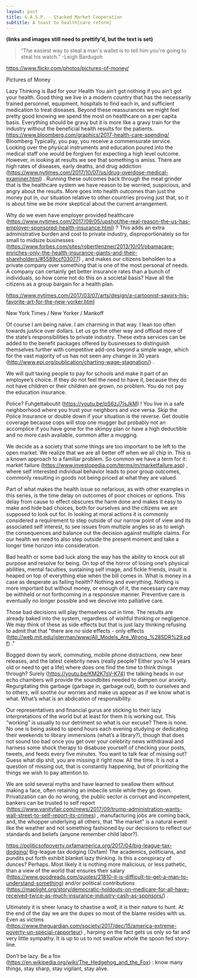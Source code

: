 ```yaml
---
layout: post
title: G.A.S.P. - Stacked Market Cooperation
subtitle: A toast to health[care reform] 
---
```


**(links and images still need to prettify'd, but the text is set)** 


> “The easiest way to steal a man's wallet is to tell him you're going to steal his watch.” -Leigh Bardugoh

https://www.flickr.com/photos/pictures-of-money/

Pictures of Money

Lazy Thinking is Bad for your Health
You ain’t got nothing if you ain’t got your health. Good thing we live in a modern country that has the necessarily trained personnel, equipment, hospitals to find each in, and sufficient medication to treat diseases. Beyond these reassurances we might feel pretty good knowing we spend the most on healthcare on a per capita basis. Everything should be gravy but it is more like a gravy train for the industry without the beneficial health results for the patients.
https://www.bloomberg.com/graphics/2017-health-care-spending/
Bloomberg
Typically, you pay, you receive a commensurate service. Looking over the physical instruments and education poured into the medical staff one would be forgiven for expecting a high level outcome. However, in looking at results we see that something is amiss. There are high rates of diseases, early deaths, and drug addiction (https://www.nytimes.com/2017/10/07/us/drug-overdose-medical-examiner.html) . Running these outcomes back through the meat grinder that is the healthcare system we have reason to be worried, suspicious, and angry about the results. More goes into health outcomes than just the money put in, our situation relative to other countries proving just that, so it is about time we be more skeptical about the current arrangement.

Why do we even have employer provided healthcare (https://www.nytimes.com/2017/09/05/upshot/the-real-reason-the-us-has-employer-sponsored-health-insurance.html) ? This adds an extra administrative burden and cost to private industry, disproportionately so for small to midsize businesses (https://www.forbes.com/sites/robertlenzner/2013/10/01/obamacare-enriches-only-the-health-insurance-giants-and-their-shareholders/#5589ccf03077) , and makes our citizens beholden to a private company over something that is one of the most personal of needs. A company can certainly get better insurance rates than a bunch of individuals, so how come not do this on a societal basis? Have all the citizens as a group bargain for a health plan.

https://www.nytimes.com/2017/03/07/arts/design/a-cartoonist-savors-his-favorite-art-for-the-new-yorker.html

New York Times / New Yorker / Mankoff

Of course I am being naive. I am charming in that way. I lean too often towards justice over dollars. Let us go the other way and offload more of the state’s responsibilities to private industry. These extra services can be added to the benefit packages offered by businesses to distinguish themselves further with competitive add-ons beyond a simple wage, which for the vast majority of us has not seen any change in 30 years (http://www.epi.org/publication/charting-wage-stagnation/) .

We will quit taxing people to pay for schools and make it part of an employee’s choice. If they do not feel the need to have it, because they do not have children or their children are grown, no problem. You do not pay the education insurance.

Police? Fuhgettaboutit (https://youtu.be/pS6zJ7IsJkM) ! You live in a safe neighborhood where you trust your neighbors and vice versa. Skip the Police Insurance or double down if your situation is the reverse. Get double coverage because cops will stop one mugger but probably not an accomplice if you have gone for the skimpy plan or have a high deductible and no more cash available, common after a mugging.

We decide as a society that some things are too important to be left to the open market. We realize that we are all better off when we all chip in. This is a known approach to a familiar problem. So common we have a term for it: market failure (https://www.investopedia.com/terms/m/marketfailure.asp) , where self interested individual behavior leads to poor group outcomes, commonly resulting in goods not being priced at what they are valued.

Part of what makes the health issue so nefarious, as with other examples in this series, is the time delay on outcomes of poor choices or options. This delay from cause to effect obscures the harm done and makes it easy to make and hide bad choices, both for ourselves and the citizens we are supposed to look out for. In looking at moral actions it is commonly considered a requirement to step outside of our narrow point of view and its associated self interest, to see issues from multiple angles so as to weigh the consequences and balance out the decision against multiple claims. For our health we need to also step outside the present moment and take a longer time horizon into consideration.

Bad health or some bad luck along the way has the ability to knock out all purpose and resolve for being. On top of the horror of losing one’s physical abilities, mental faculties, sustaining self image, and fickle friends, insult is heaped on top of everything else when the bill comes in. What is money in a case as desperate as failing health? Nothing and everything. Nothing is more important but without money, or enough of it, the necessary care may be withheld or not forthcoming in a responsive manner. Preventive care is eventually no longer possible and we devolve into palliative care.

Those bad decisions will play themselves out in time. The results are already baked into the system, regardless of wishful thinking or negligence. We may think of these as side effects but that is just lazy thinking refusing to admit that that "there are no side effects - only effects (http://web.mit.edu/jsterman/www/All_Models_Are_Wrong_%28SDR%29.pdf) ."

Bogged down by work, commuting, mobile phone distractions, new beer releases, and the latest celebrity news (really people? Either you’re 14 years old or need to get a life) where does one find the time to think things through? Surely (https://youtu.be/KM2K7sV-K74) the talking heads in our echo chambers will provide the soundbites needed to dampen our anxiety. Regurgitating this garbage (garbage in, garbage out), both to ourselves and to others, will soothe our worries and make us appear as if we know what is what. What’s what is an abdication of responsibility.

Our representatives and financial gurus are sticking to their lazy interpretations of the world but at least for them it is working out. This “working” is usually to our detriment so what is our excuse? There is none. No one is being asked to spend hours each evening studying or dedicating their weekends to library immersions (what’s a library?), though that does not sound too bad once you get over your celebrity news withdrawal and harness some shock therapy to disabuse yourself of checking your posts, tweets, and feeds every five minutes. You want to talk fear of missing out? Guess what dip shit, you are missing it right now. All the time. It is not a question of missing out, that is constantly happening, but of prioritizing the things we wish to pay attention to.

We are sold several myths and have learned to swallow them without making a face, often retaining an imbecile smile while they go down. Privatization can do no wrong, the public sector is corrupt and incompetent, bankers can be trusted to self report (https://www.vanityfair.com/news/2017/09/trump-administration-wants-wall-street-to-self-report-its-crimes) , manufacturing jobs are coming back, and, the whopper underlying all others, that “the market” is a natural event like the weather and not something fashioned by our decisions to reflect our standards and beliefs (anyone remember child labor?).

https://politicsofpoverty.oxfamamerica.org/2017/04/big-league-tax-dodging/
Big-league tax dodging (Oxfam)
The academics, politicians, and pundits put forth exhibit blanket lazy thinking. Is this a conspiracy of dunces? Perhaps. Most likely it is nothing more malicious, or less pathetic, than a view of the world that ensures their salary (https://www.goodreads.com/quotes/21810-it-is-difficult-to-get-a-man-to-understand-something)  and/or political contributions (https://maplight.org/story/democratic-holdouts-on-medicare-for-all-have-received-twice-as-much-insurance-industry-cash-as-sponsors/) .

Ultimately it is sheer lunacy to chastise a wolf, it is their nature to hunt. At the end of the day we are the dupes so most of the blame resides with us.  Even as victims (https://www.theguardian.com/society/2017/dec/15/america-extreme-poverty-un-special-rapporteur) , harping on the fact gets us only so far and very little sympathy. It is up to us to not swallow whole the spoon fed story-line.

Don’t be lazy. Be a fox (https://en.wikipedia.org/wiki/The_Hedgehog_and_the_Fox) : know many things, stay sharp, stay vigilant, stay alive.
